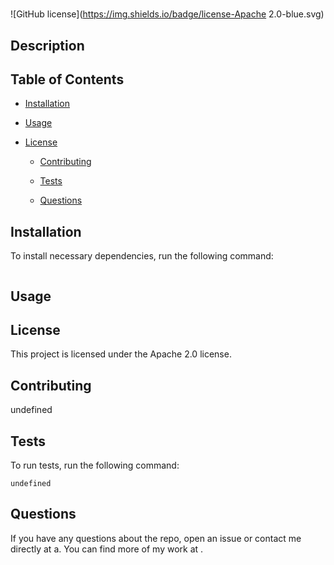 # 
![GitHub license](https://img.shields.io/badge/license-Apache 2.0-blue.svg)

## Description
  
  
  
## Table of Contents 
  
  * [Installation](#installation)
  
  * [Usage](#usage)
  
* [License](#license)

  * [Contributing](#contributing)
  
  * [Tests](#tests)
  
  * [Questions](#questions)
  
## Installation
  
  To install necessary dependencies, run the following command:
  
  ```
  
  ```
  
  ## Usage
  
  
  
  ## License

This project is licensed under the Apache 2.0 license.
    
  ## Contributing
  
  undefined
  
  ## Tests
  
  To run tests, run the following command:
  
  ```
  undefined
  ```
  
  ## Questions
  
  If you have any questions about the repo, open an issue or contact me directly at a. You can find more of my work at [](https://github.com/goingblindbro//).

  